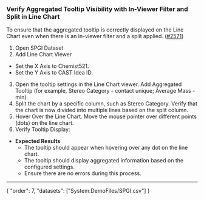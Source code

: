 ### Verify Aggregated Tooltip Visibility with In-Viewer Filter and Split in Line Chart

To ensure that the aggregated tooltip is correctly displayed on the Line Chart even when there is an in-viewer filter and a split applied. ([#2571](https://github.com/datagrok-ai/public/issues/2571)) 

1. Open SPGI Dataset
2. Add Line Chart Viewer
- Set the X Axis to Chemist521.
- Set the Y Axis to CAST Idea ID.
3. Open the tooltip settings in the Line Chart viewer. Add Aggregated Tooltip (for example, Stereo Category - contact unique; Average Mass - min)
4. Split the chart by a specific column, such as Stereo Category. Verify that the chart is now divided into multiple lines based on the split column.
5. Hover Over the Line Chart. Move the mouse pointer over different points (dots) on the line chart.
6. Verify Tooltip Display:
* **Expected Results**
  * The tooltip should appear when hovering over any dot on the line chart.
  * The tooltip should display aggregated information based on the configured settings.
  * Ensure there are no errors during this process.

---
{
"order": 7,
"datasets": ["System:DemoFiles/SPGI.csv"]
}